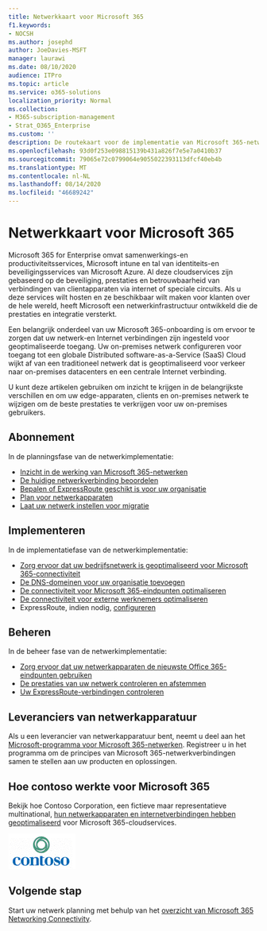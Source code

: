 ```yaml
---
title: Netwerkkaart voor Microsoft 365
f1.keywords:
- NOCSH
ms.author: josephd
author: JoeDavies-MSFT
manager: laurawi
ms.date: 08/10/2020
audience: ITPro
ms.topic: article
ms.service: o365-solutions
localization_priority: Normal
ms.collection:
- M365-subscription-management
- Strat_O365_Enterprise
ms.custom: ''
description: De routekaart voor de implementatie van Microsoft 365-netwerken.
ms.openlocfilehash: 93d0f253e098815139b431a826f7e5e7a0410b37
ms.sourcegitcommit: 79065e72c0799064e9055022393113dfcf40eb4b
ms.translationtype: MT
ms.contentlocale: nl-NL
ms.lasthandoff: 08/14/2020
ms.locfileid: "46689242"
---
```

# <a name="networking-roadmap-for-microsoft-365"></a>Netwerkkaart voor Microsoft 365

Microsoft 365 for Enterprise omvat samenwerkings-en productiviteitsservices, Microsoft intune en tal van identiteits-en beveiligingsservices van Microsoft Azure. Al deze cloudservices zijn gebaseerd op de beveiliging, prestaties en betrouwbaarheid van verbindingen van clientapparaten via internet of speciale circuits. Als u deze services wilt hosten en ze beschikbaar wilt maken voor klanten over de hele wereld, heeft Microsoft een netwerkinfrastructuur ontwikkeld die de prestaties en integratie versterkt. 

Een belangrijk onderdeel van uw Microsoft 365-onboarding is om ervoor te zorgen dat uw netwerk-en Internet verbindingen zijn ingesteld voor geoptimaliseerde toegang. Uw on-premises netwerk configureren voor toegang tot een globale Distributed software-as-a-Service (SaaS) Cloud wijkt af van een traditioneel netwerk dat is geoptimaliseerd voor verkeer naar on-premises datacenters en een centrale Internet verbinding. 

U kunt deze artikelen gebruiken om inzicht te krijgen in de belangrijkste verschillen en om uw edge-apparaten, clients en on-premises netwerk te wijzigen om de beste prestaties te verkrijgen voor uw on-premises gebruikers.

## <a name="plan"></a>Abonnement

In de planningsfase van de netwerkimplementatie:

- [Inzicht in de werking van Microsoft 365-netwerken](microsoft-365-networking-overview.md)
- [De huidige netwerkverbinding beoordelen](assessing-network-connectivity.md)
- [Bepalen of ExpressRoute geschikt is voor uw organisatie](network-planning-with-expressroute.md)
- [Plan voor netwerkapparaten](plan-for-network-devices.md)
- [Laat uw netwerk instellen voor migratie](network-and-migration-planning.md)

## <a name="deploy"></a>Implementeren

In de implementatiefase van de netwerkimplementatie:

- [Zorg ervoor dat uw bedrijfsnetwerk is geoptimaliseerd voor Microsoft 365-connectiviteit](set-up-network-for-microsoft-365.md)
- [De DNS-domeinen voor uw organisatie toevoegen](https://docs.microsoft.com/microsoft-365/admin/setup/add-domain)
- [De connectiviteit voor Microsoft 365-eindpunten optimaliseren](microsoft-365-ip-web-service.md)
- [De connectiviteit voor externe werknemers optimaliseren](microsoft-365-vpn-split-tunnel.md)
- ExpressRoute, indien nodig, [configureren](azure-expressroute.md)

## <a name="manage"></a>Beheren

In de beheer fase van de netwerkimplementatie:

- [Zorg ervoor dat uw netwerkapparaten de nieuwste Office 365-eindpunten gebruiken](microsoft-365-endpoints.md)
- [De prestaties van uw netwerk controleren en afstemmen](network-planning-and-performance.md)
- [Uw ExpressRoute-verbindingen controleren](managing-expressroute-for-connectivity.md)

## <a name="network-equipment-vendors"></a>Leveranciers van netwerkapparatuur

Als u een leverancier van netwerkapparatuur bent, neemt u deel aan het [Microsoft-programma voor Microsoft 365-netwerken](microsoft-365-networking-partner-program.md). Registreer u in het programma om de principes van Microsoft 365-netwerkverbindingen samen te stellen aan uw producten en oplossingen. 

## <a name="how-contoso-did-networking-for-microsoft-365"></a>Hoe contoso werkte voor Microsoft 365

Bekijk hoe Contoso Corporation, een fictieve maar representatieve multinational, [hun netwerkapparaten en internetverbindingen hebben geoptimaliseerd](contoso-networking.md) voor Microsoft 365-cloudservices.

![Contoso Corporation](../media/contoso-overview/contoso-icon.png)

## <a name="next-step"></a>Volgende stap

Start uw netwerk planning met behulp van het [overzicht van Microsoft 365 Networking Connectivity](microsoft-365-networking-overview.md).
